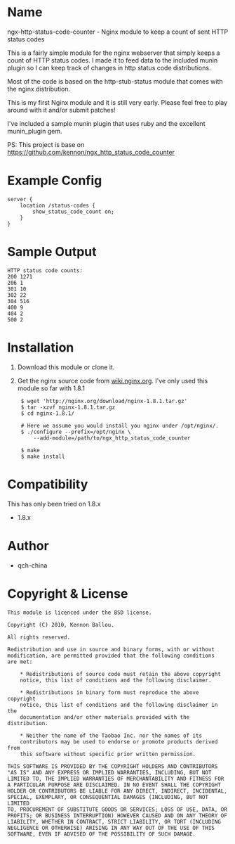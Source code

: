 Name
====

ngx-http-status-code-counter - Nginx module to keep a count of sent HTTP status codes

This is a fairly simple module for the nginx webserver that simply keeps a count of HTTP status codes. I made it to feed data to the included munin plugin so I can keep track of changes in http status code distributions.

Most of the code is based on the http-stub-status module that comes with the nginx distribution.

This is my first Nginx module and it is still very early. Please feel free to play around with it and/or submit patches!

I've included a sample munin plugin that uses ruby and the excellent munin_plugin gem.

PS: This project is base on https://github.com/kennon/ngx_http_status_code_counter

Example Config
==============

    server {
        location /status-codes {
            show_status_code_count on;
        }
    }
    
Sample Output
=============
    HTTP status code counts:
    200 1271
    206 1
    301 10
    302 22
    304 516
    400 9
    404 2
    500 2


Installation
============

1. Download this module or clone it.
1. Get the nginx source code from [wiki.nginx.org](http://wiki.nginx.net/). I've only used this module so far with 1.8.1

        $ wget 'http://nginx.org/download/nginx-1.8.1.tar.gz'
        $ tar -xzvf nginx-1.8.1.tar.gz
        $ cd nginx-1.8.1/
        
        # Here we assume you would install you nginx under /opt/nginx/.
        $ ./configure --prefix=/opt/nginx \
            --add-module=/path/to/ngx_http_status_code_counter
        
        $ make
        $ make install

Compatibility
=============

This has only been tried on 1.8.x

*   1.8.x

Author
=======

* qch-china

Copyright & License
===================

    This module is licenced under the BSD license.

    Copyright (C) 2010, Kennon Ballou.

    All rights reserved.

    Redistribution and use in source and binary forms, with or without
    modification, are permitted provided that the following conditions
    are met:

        * Redistributions of source code must retain the above copyright
        notice, this list of conditions and the following disclaimer.

        * Redistributions in binary form must reproduce the above copyright
        notice, this list of conditions and the following disclaimer in the
        documentation and/or other materials provided with the distribution.

        * Neither the name of the Taobao Inc. nor the names of its
        contributors may be used to endorse or promote products derived from
        this software without specific prior written permission.

    THIS SOFTWARE IS PROVIDED BY THE COPYRIGHT HOLDERS AND CONTRIBUTORS
    "AS IS" AND ANY EXPRESS OR IMPLIED WARRANTIES, INCLUDING, BUT NOT
    LIMITED TO, THE IMPLIED WARRANTIES OF MERCHANTABILITY AND FITNESS FOR
    A PARTICULAR PURPOSE ARE DISCLAIMED. IN NO EVENT SHALL THE COPYRIGHT
    HOLDER OR CONTRIBUTORS BE LIABLE FOR ANY DIRECT, INDIRECT, INCIDENTAL,
    SPECIAL, EXEMPLARY, OR CONSEQUENTIAL DAMAGES (INCLUDING, BUT NOT LIMITED
    TO, PROCUREMENT OF SUBSTITUTE GOODS OR SERVICES; LOSS OF USE, DATA, OR
    PROFITS; OR BUSINESS INTERRUPTION) HOWEVER CAUSED AND ON ANY THEORY OF
    LIABILITY, WHETHER IN CONTRACT, STRICT LIABILITY, OR TORT (INCLUDING
    NEGLIGENCE OR OTHERWISE) ARISING IN ANY WAY OUT OF THE USE OF THIS
    SOFTWARE, EVEN IF ADVISED OF THE POSSIBILITY OF SUCH DAMAGE.
